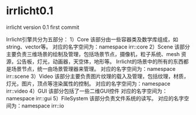 # irrlicht0.1
irrlicht version 0.1 first commit

Irrlicht引擎共分为五部分：
1）Core
该部分由一些容器类及数学库组成，如string、vector等。
对应的名字空间为：namespace irr::core
2）Scene
该部分主要负责三维场景的绘制及管理，包括场景节点，摄像机，粒子系统、mesh 资源，公告板，灯光，动画器，天空体，地形等。
Irrlicht的场景中的所有的东西都是场景节点，统一由场景管理器来管理。
对应的名字空间为：namespace irr::scene
3）Video
该部分主要负责图片纹理的载入及管理，包括纹理，材质，灯光，图片，顶点等渲染属性的控制。
对应的名字空间为：namespace irr::video
4）GUI
该部分包括了一些二维GUI控件
对应的名字空间为：namespace irr::gui
5）FileSystem
该部分负责文件系统的读写。
对应的名字空间为：namespace irr::io